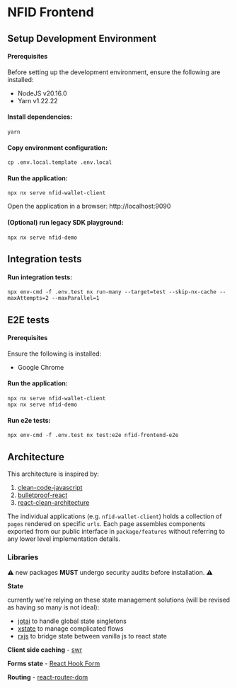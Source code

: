 # NFID Frontend

## Setup Development Environment

#### Prerequisites

Before setting up the development environment, ensure the following are installed:
- NodeJS v20.16.0
- Yarn v1.22.22

#### Install dependencies:
```
yarn
```

#### Copy environment configuration:
```
cp .env.local.template .env.local
```

#### Run the application:
```
npx nx serve nfid-wallet-client
```

Open the application in a browser: http://localhost:9090

#### (Optional) run legacy SDK playground:
```
npx nx serve nfid-demo
```

## Integration tests

#### Run integration tests:
```
npx env-cmd -f .env.test nx run-many --target=test --skip-nx-cache --maxAttempts=2 --maxParallel=1
```

## E2E tests

#### Prerequisites

Ensure the following is installed:
- Google Chrome

#### Run the application:
```
npx nx serve nfid-wallet-client
npx nx serve nfid-demo
```

#### Run e2e tests:
```
npx env-cmd -f .env.test nx test:e2e nfid-frontend-e2e
```

## Architecture

This architecture is inspired by:

1. [clean-code-javascript](https://github.com/ryanmcdermott/clean-code-javascript)
2. [bulletproof-react](https://github.com/alan2207/bulletproof-react/)
3. [react-clean-architecture](https://github.com/eduardomoroni/react-clean-architecture)

The individual applications (e.g. `nfid-wallet-client`) holds a collection of `pages` rendered on specific `urls`. Each page assembles components exported from our public interface in `package/features` without referring to any lower level implementation details.

### Libraries

⚠️ new packages **MUST** undergo security audits before installation. ⚠️

**State**

currently we're relying on these state management solutions (will be revised as having so many is not ideal):

- [jotai](https://jotai.org/) to handle global state singletons
- [xstate](https://xstate.js.org/) to manage complicated flows
- [rxjs](https://rxjs.dev/) to bridge state between vanilla js to react state

**Client side caching** - [swr](https://swr.vercel.app/)

**Forms state** - [React Hook Form](https://react-hook-form.com/)

**Routing** - [react-router-dom](https://reactrouter.com/en/main)
